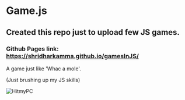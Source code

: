 # Game.js
## Created this repo just to upload few JS games. 

### Github Pages link: https://shridharkamma.github.io/gamesInJS/

A game just like 'Whac a mole'.

(Just brushing up my JS skills)

![HitmyPC](https://user-images.githubusercontent.com/47636131/114603506-b83a0a80-9c8f-11eb-9193-91a5e93574e8.PNG)
